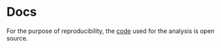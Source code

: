 # Docs

For the purpose of reproducibility, the [code](https://github.com/sunkcosts) used for the analysis is open source.

<!-- You can submit a GitHub issue in the relevant repository if you find any inaccuracies. -->
